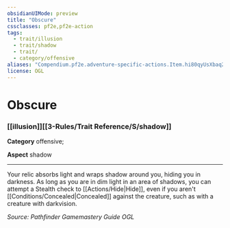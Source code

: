 ```yaml
---
obsidianUIMode: preview
title: "Obscure"
cssclasses: pf2e,pf2e-action
tags:
  - trait/illusion
  - trait/shadow
  - trait/
  - category/offensive
aliases: "Compendium.pf2e.adventure-specific-actions.Item.hi80qyUsXbaq2Wf4"
license: OGL
---
```

# Obscure

### [[illusion]][[3-Rules/Trait Reference/S/shadow]]

**Category** offensive; 




**Aspect** shadow

* * *

Your relic absorbs light and wraps shadow around you, hiding you in darkness. As long as you are in dim light in an area of shadows, you can attempt a Stealth check to [[Actions/Hide|Hide]], even if you aren't [[Conditions/Concealed|Concealed]] against the creature, such as with a creature with darkvision.

*Source: Pathfinder Gamemastery Guide*
*OGL*